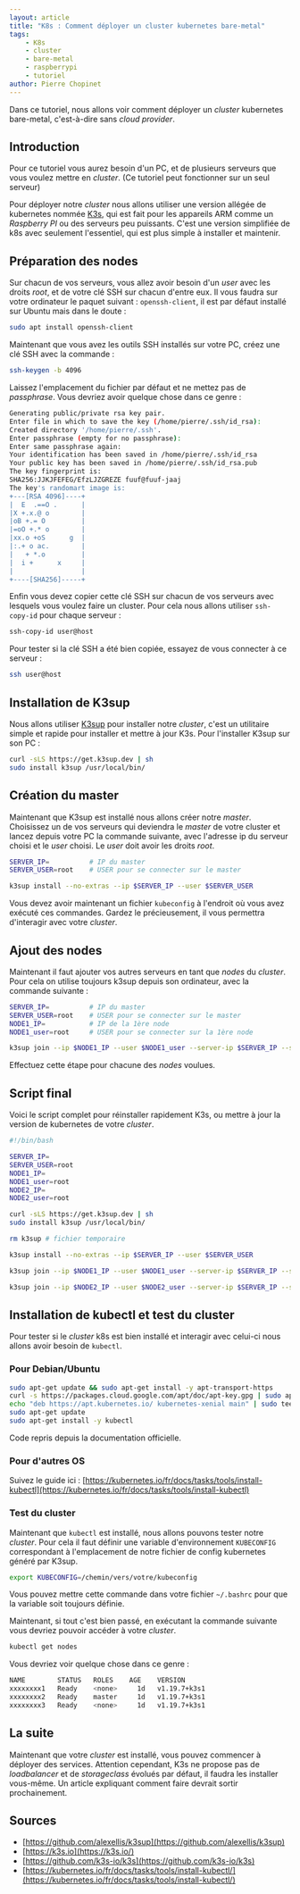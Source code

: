 ```yaml
---
layout: article
title: "K8s : Comment déployer un cluster kubernetes bare-metal"
tags:
    - K8s
    - cluster
    - bare-metal
    - raspberrypi
    - tutoriel
author: Pierre Chopinet
---
```


Dans ce tutoriel, nous allons voir comment déployer un *cluster* kubernetes bare-metal, c'est-à-dire sans *cloud provider*.

<!--more-->

## Introduction

Pour ce tutoriel vous aurez besoin d'un PC, et de plusieurs serveurs que vous voulez mettre en *cluster*. (Ce tutoriel peut fonctionner sur un seul serveur)

Pour déployer notre *cluster* nous allons utiliser une version allégée de kubernetes nommée [K3s](https://k3s.io), qui est fait pour les appareils ARM comme un *Raspberry PI* ou des serveurs peu puissants. C'est une version simplifiée de k8s avec seulement l'essentiel, qui est plus simple à installer et maintenir.

## Préparation des nodes

Sur chacun de vos serveurs, vous allez avoir besoin d'un *user* avec les droits *root*, et de votre clé SSH sur chacun d'entre eux. Il vous faudra sur votre ordinateur le paquet suivant : `openssh-client`, il est par défaut installé sur Ubuntu mais dans le doute :
```bash
sudo apt install openssh-client
```

Maintenant que vous avez les outils SSH installés sur votre PC, créez une clé SSH avec la commande :

```bash
ssh-keygen -b 4096
```
Laissez l'emplacement du fichier par défaut et ne mettez pas de *passphrase*.
Vous devriez avoir quelque chose dans ce genre :

```bash
Generating public/private rsa key pair.
Enter file in which to save the key (/home/pierre/.ssh/id_rsa):
Created directory '/home/pierre/.ssh'.
Enter passphrase (empty for no passphrase):
Enter same passphrase again:
Your identification has been saved in /home/pierre/.ssh/id_rsa
Your public key has been saved in /home/pierre/.ssh/id_rsa.pub
The key fingerprint is:
SHA256:JJKJFEFEG/EfzLJZGREZE fuuf@fuuf-jaaj
The key's randomart image is:
+---[RSA 4096]----+
|  E  .==O .      |
|X +.x.@ o        |
|oB +.= O         |
|=oO +.* o        |
|xx.o +oS      g  |
|:.+ o ac.        |
|   + *.o         |
|  i +      x     |
|                 |
+----[SHA256]-----+
```

Enfin vous devez copier cette clé SSH sur chacun de vos serveurs avec lesquels vous voulez faire un cluster. Pour cela nous allons utiliser `ssh-copy-id` pour chaque serveur :
```bash
ssh-copy-id user@host
```
Pour tester si la clé SSH a été bien copiée, essayez de vous connecter à ce serveur :

```bash
ssh user@host
```

##  Installation de K3sup

Nous allons utiliser [K3sup](https://github.com/alexellis/k3sup) pour installer notre *cluster*, c'est un utilitaire simple et rapide pour installer et mettre à jour K3s.
Pour l'installer K3sup sur son PC  :

```bash
curl -sLS https://get.k3sup.dev | sh
sudo install k3sup /usr/local/bin/
```

## Création du master

Maintenant que K3sup est installé nous allons créer notre *master*. Choisissez un de vos serveurs qui deviendra le *master* de votre cluster et lancez depuis votre PC la commande suivante, avec l'adresse ip du serveur choisi et le *user* choisi. Le *user* doit avoir les droits *root*.

```bash
SERVER_IP=          # IP du master
SERVER_USER=root    # USER pour se connecter sur le master

k3sup install --no-extras --ip $SERVER_IP --user $SERVER_USER
```
Vous devez avoir maintenant un fichier `kubeconfig` à l'endroit où vous avez exécuté ces commandes. Gardez le précieusement, il vous permettra d'interagir avec votre *cluster*.

## Ajout des nodes

Maintenant il faut ajouter vos autres serveurs en tant que *nodes* du *cluster*. Pour cela on utilise toujours k3sup depuis son ordinateur, avec la commande suivante :

```bash
SERVER_IP=          # IP du master
SERVER_USER=root    # USER pour se connecter sur le master
NODE1_IP=           # IP de la 1ère node
NODE1_user=root     # USER pour se connecter sur la 1ère node

k3sup join --ip $NODE1_IP --user $NODE1_user --server-ip $SERVER_IP --server-user $SERVER_USER
```
Effectuez cette étape pour chacune des *nodes* voulues.

## Script final

Voici le script complet pour réinstaller rapidement K3s, ou mettre à jour la version de kubernetes de votre *cluster*.

```bash
#!/bin/bash

SERVER_IP=
SERVER_USER=root
NODE1_IP=
NODE1_user=root
NODE2_IP=
NODE2_user=root

curl -sLS https://get.k3sup.dev | sh
sudo install k3sup /usr/local/bin/

rm k3sup # fichier temporaire

k3sup install --no-extras --ip $SERVER_IP --user $SERVER_USER

k3sup join --ip $NODE1_IP --user $NODE1_user --server-ip $SERVER_IP --server-user $SERVER_USER

k3sup join --ip $NODE2_IP --user $NODE2_user --server-ip $SERVER_IP --server-user $SERVER_USER
```

##  Installation de kubectl et test du cluster

Pour tester si le *cluster* k8s est bien installé et interagir avec celui-ci nous allons avoir besoin de `kubectl`.

### Pour Debian/Ubuntu

```bash
sudo apt-get update && sudo apt-get install -y apt-transport-https
curl -s https://packages.cloud.google.com/apt/doc/apt-key.gpg | sudo apt-key add -
echo "deb https://apt.kubernetes.io/ kubernetes-xenial main" | sudo tee -a /etc/apt/sources.list.d/kubernetes.list
sudo apt-get update
sudo apt-get install -y kubectl
```
Code repris depuis la documentation officielle.

### Pour d'autres OS

Suivez le guide ici : [https://kubernetes.io/fr/docs/tasks/tools/install-kubectl](https://kubernetes.io/fr/docs/tasks/tools/install-kubectl)

### Test du cluster

Maintenant que `kubectl` est installé, nous allons pouvons tester notre *cluster*. Pour cela il faut définir une variable d'environnement `KUBECONFIG` correspondant à l'emplacement de notre fichier de config kubernetes généré par K3sup.

```bash
export KUBECONFIG=/chemin/vers/votre/kubeconfig
```
Vous pouvez mettre cette commande dans votre fichier `~/.bashrc` pour que la variable soit toujours définie.

Maintenant, si tout c'est bien passé, en exécutant la commande suivante vous devriez pouvoir accéder à votre *cluster*.
```bash
kubectl get nodes
```
Vous devriez voir quelque chose dans ce genre :
```bash
NAME        STATUS   ROLES    AGE    VERSION
xxxxxxxx1   Ready    <none>     1d   v1.19.7+k3s1
xxxxxxxx2   Ready    master     1d   v1.19.7+k3s1
xxxxxxxx3   Ready    <none>     1d   v1.19.7+k3s1
```
## La suite

Maintenant que votre *cluster* est installé, vous pouvez commencer à déployer des services. Attention cependant, K3s ne propose pas de *loadbalancer* et de *storageclass* évolués par défaut, il faudra les installer vous-même. Un article expliquant comment faire devrait sortir prochainement.

## Sources

- [https://github.com/alexellis/k3sup](https://github.com/alexellis/k3sup)
- [https://k3s.io](https://k3s.io/)
- [https://github.com/k3s-io/k3s](https://github.com/k3s-io/k3s)
- [https://kubernetes.io/fr/docs/tasks/tools/install-kubectl/](https://kubernetes.io/fr/docs/tasks/tools/install-kubectl/)
